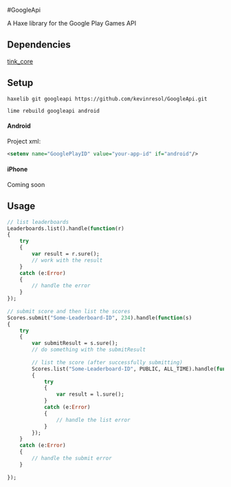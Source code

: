 #GoogleApi

A Haxe library for the Google Play Games API 

## Dependencies

[tink_core](https://github.com/haxetink/tink_core)

## Setup

```
haxelib git googleapi https://github.com/kevinresol/GoogleApi.git
```

```
lime rebuild googleapi android
```

#### Android

Project xml:
```xml
<setenv name="GooglePlayID" value="your-app-id" if="android"/>
```

#### iPhone

Coming soon

## Usage

```haxe
// list leaderboards
Leaderboards.list().handle(function(r)
{
	try 
	{
		var result = r.sure();
		// work with the result
	}
	catch (e:Error) 
	{
		// handle the error
	}
});
	
// submit score and then list the scores
Scores.submit("Some-Leaderboard-ID", 234).handle(function(s)
{
	try
	{
		var submitResult = s.sure();
		// do something with the submitResult
		
		// list the score (after successfully submitting)
		Scores.list("Some-Leaderboard-ID", PUBLIC, ALL_TIME).handle(function(l)
		{
			try
			{
				var result = l.sure();
			}
			catch (e:Error) 
			{
				// handle the list error
			}
		});
	}
	catch (e:Error) 
	{
		// handle the submit error
	}
	
});
```
